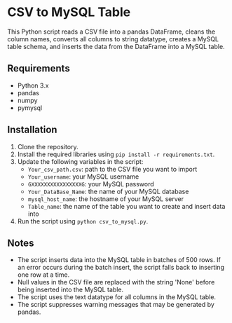 # CSV to MySQL Table

This Python script reads a CSV file into a pandas DataFrame, cleans the column names, converts all columns to string datatype, creates a MySQL table schema, and inserts the data from the DataFrame into a MySQL table. 

## Requirements

- Python 3.x
- pandas
- numpy
- pymysql

## Installation

1. Clone the repository.
2. Install the required libraries using `pip install -r requirements.txt`.
3. Update the following variables in the script:
   - `Your_csv_path.csv`: path to the CSV file you want to import
   - `Your_username`: your MySQL username
   - `GXXXXXXXXXXXXXXXXG`: your MySQL password
   - `Your_DataBase_Name`: the name of your MySQL database
   - `mysql_host_name`: the hostname of your MySQL server
   - `Table_name`: the name of the table you want to create and insert data into
4. Run the script using `python csv_to_mysql.py`.

## Notes

- The script inserts data into the MySQL table in batches of 500 rows. If an error occurs during the batch insert, the script falls back to inserting one row at a time.
- Null values in the CSV file are replaced with the string 'None' before being inserted into the MySQL table.
- The script uses the text datatype for all columns in the MySQL table.
- The script suppresses warning messages that may be generated by pandas.

